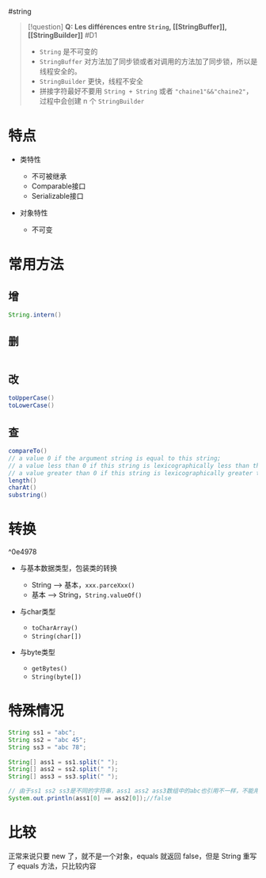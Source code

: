 #string 

> [!question] 
> **Q: Les différences entre `String`, [[StringBuffer]], [[StringBuilder]]** #D1 
> - `String` 是不可变的
> - `StringBuffer` 对方法加了同步锁或者对调用的方法加了同步锁，所以是线程安全的。
> - `StringBuilder` 更快，线程不安全
> - 拼接字符最好不要用 `String + String` 或者  `"chaine1"&&"chaine2"`，过程中会创建 n 个 `StringBuilder`

# 特点

- 类特性
	- 不可被继承
	- Comparable接口
	- Serializable接口

- 对象特性
	- 不可变

# 常用方法

## 增

```Java
String.intern()
```

## 删

```Java

```

## 改

```Java
toUpperCase()
toLowerCase()
```

## 查

```Java
compareTo()
// a value 0 if the argument string is equal to this string; 
// a value less than 0 if this string is lexicographically less than the string argument; 
// a value greater than 0 if this string is lexicographically greater than the string argument.
length()
charAt()
substring()
```

# 转换
^0e4978

- 与基本数据类型，包装类的转换
	- String --> 基本，`xxx.parceXxx()`
	- 基本 --> String，`String.valueOf()`

- 与char类型
	- `toCharArray()`
	- `String(char[])`

- 与byte类型
	- `getBytes()`
	- `String(byte[])`

# 特殊情况

``` Java
String ss1 = "abc";  
String ss2 = "abc 45";  
String ss3 = "abc 78";  
  
String[] ass1 = ss1.split(" ");  
String[] ass2 = ss2.split(" ");  
String[] ass3 = ss3.split(" ");

// 由于ss1 ss2 ss3是不同的字符串，ass1 ass2 ass3数组中的abc也引用不一样，不能用==对比
System.out.println(ass1[0] == ass2[0]);//false
```


# 比较

正常来说只要 new 了，就不是一个对象，equals 就返回 false，但是 String 重写了 equals 方法，只比较内容